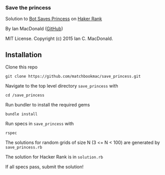 ### Save the princess

Solution to <a href="https://www.hackerrank.com/challenges/saveprincess" target="#">Bot Saves Princess</a> on <a href="https://www.hackerrank.com/" target="#">Haker Rank</a>

By Ian MacDonald (<a href="https://github.com/matchbookmac" target="#">GitHub</a>)

MIT License. Copyright (c) 2015 Ian C. MacDonald.

## Installation

Clone this repo
```console
git clone https://github.com/matchbookmac/save_princess.git
```

Navigate to the top level directory `save_princess` with
```console
cd /save_princess
```

Run bundler to install the required gems
```console
bundle install
```

Run specs in `save_princess` with
```console
rspec
```

The solutions for random grids of size N (3 <= N < 100) are generated by `save_princess.rb`

The solution for Hacker Rank is in `solution.rb`

If all specs pass, submit the solution!
